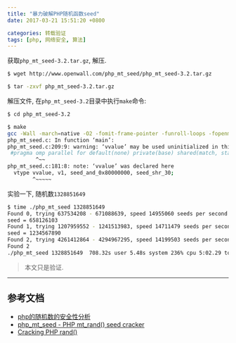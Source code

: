 ```yaml
---
title: "暴力破解PHP随机函数seed"
date: 2017-03-21 15:51:20 +0800

categories: 转载验证
tags: [php, 网络安全, 算法]
---
```

获取`php_mt_seed-3.2.tar.gz`, 解压.
```bash
$ wget http://www.openwall.com/php_mt_seed/php_mt_seed-3.2.tar.gz

$ tar -zxvf php_mt_seed-3.2.tar.gz
```
解压文件, 在`php_mt_seed-3.2`目录中执行`make`命令:
```bash
$ cd php_mt_seed-3.2

$ make                                                                    1 ↵
gcc -Wall -march=native -O2 -fomit-frame-pointer -funroll-loops -fopenmp php_mt_seed.c -o php_mt_seed
php_mt_seed.c: In function ‘main’:
php_mt_seed.c:209:9: warning: ‘vvalue’ may be used uninitialized in this function [-Wmaybe-uninitialized]
 #pragma omp parallel for default(none) private(base) shared(match, start, end, found, v1, seed_and_0x80000000, seed_shr_30, vvalue)
         ^~~
php_mt_seed.c:181:8: note: ‘vvalue’ was declared here
  vtype vvalue, v1, seed_and_0x80000000, seed_shr_30;
        ^~~~~~
```
实验一下, 随机数`1328851649`
```bash
$ time ./php_mt_seed 1328851649                                         130 ↵
Found 0, trying 637534208 - 671088639, speed 14955060 seeds per second
seed = 658126103
Found 1, trying 1207959552 - 1241513983, speed 14711479 seeds per second
seed = 1234567890
Found 2, trying 4261412864 - 4294967295, speed 14199503 seeds per second
Found 2
./php_mt_seed 1328851649  708.32s user 5.48s system 236% cpu 5:02.29 total
```

> 本文只是验证.

---
## 参考文档
- [php的随机数的安全性分析](http://wonderkun.cc/index.html/?p=585)
- [php_mt_seed - PHP mt_rand() seed cracker](http://www.openwall.com/php_mt_seed/)
- [Cracking PHP rand()](http://www.sjoerdlangkemper.nl/2016/02/11/cracking-php-rand/)
